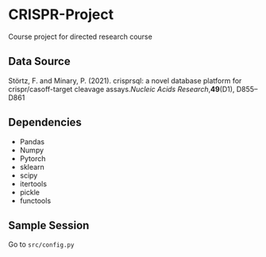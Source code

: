 # CRISPR-Project
Course project for directed research course

## Data Source
Störtz, F. and Minary, P. (2021).  crisprsql: a novel database platform for crispr/casoff-target cleavage assays._Nucleic Acids Research_,**49**(D1), D855–D861

## Dependencies
* Pandas
* Numpy
* Pytorch
* sklearn
* scipy
* itertools
* pickle
* functools

## Sample Session
Go to `src/config.py`
